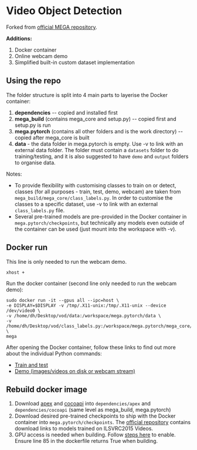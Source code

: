 # Video Object Detection
Forked from [official MEGA repository](https://github.com/Scalsol/mega.pytorch).

**Additions:**
1. Docker container
2. Online webcam demo
3. Simplified built-in custom dataset implementation

## Using the repo
The folder structure is split into 4 main parts to layerise the Docker container:
1. **dependencies** -- copied and installed first
2. **mega_build** (contains mega_core and setup.py) -- copied first and setup.py is run
3. **mega.pytorch** (contains all other folders and is the work directory) -- copied after mega_core is built
4. **data** - the data folder in mega.pytorch is empty. Use -v to link with an external data folder. The folder must contain a `datasets` folder to do training/testing, and it is also suggested to have `demo` and `output` folders to organise data.

Notes:
- To provide flexibility with customising classes to train on or detect, classes (for all purposes - train, test, demo, webcam) are taken from `mega_build/mega_core/class_labels.py`. In order to customise the classes to a specific dataset, use -v to link with an external `class_labels.py` file.
- Several pre-trained models are pre-provided in the Docker container in `mega.pytorch/checkpoints`, but technically any models even outside of the container can be used (just mount into the workspace with -v).

## Docker run
This line is only needed to run the webcam demo.
```
xhost + 
```

Run the docker container (second line only needed to run the webcam demo):
```
sudo docker run -it --gpus all --ipc=host \
-e DISPLAY=$DISPLAY -v /tmp/.X11-unix:/tmp/.X11-unix --device /dev/video0 \
-v /home/dh/Desktop/vod/data:/workspace/mega.pytorch/data \
-v /home/dh/Desktop/vod/class_labels.py:/workspace/mega.pytorch/mega_core/class_labels.py \
mega 
```

After opening the Docker container, follow these links to find out more about the individual Python commands:
- [Train and test](https://github.com/amandakoh01/vod/tree/main/mega.pytorch/tools)
- [Demo (images/videos on disk or webcam stream)](https://github.com/amandakoh01/vod/tree/main/mega.pytorch/demo)

## Rebuild docker image

1. Download [apex](https://github.com/NVIDIA/apex) and [cocoapi](https://github.com/cocodataset/cocoapi) into `dependencies/apex` and `dependencies/cocoapi` (same level as mega_build, mega.pytorch)
2. Download desired pre-trained checkpoints to ship with the Docker container into `mega.pytorch/checkpoints`. The [official repository](https://github.com/Scalsol/mega.pytorch) contains download links to models trained on ILSVRC2015 Videos.
3. GPU access is needed when building. Follow [steps here](https://stackoverflow.com/questions/59691207/docker-build-with-nvidia-runtime) to enable. Ensure line 85 in the dockerfile returns True when building.
